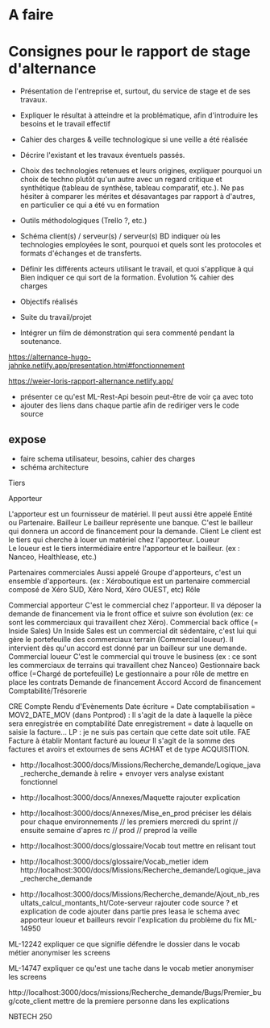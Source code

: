 # A faire

# Consignes pour le rapport de stage d'alternance

- Présentation de l'entreprise et, surtout, du service de stage et de ses travaux.

- Expliquer le résultat à atteindre et la problématique, afin d'introduire les besoins et le travail effectif
- Cahier des charges & veille technologique si une veille a été réalisée
- Décrire l'existant et les travaux éventuels passés.

- Choix des technologies retenues et leurs origines, expliquer pourquoi un choix de techno plutôt qu'un autre avec un regard critique et synthétique (tableau de synthèse, tableau comparatif, etc.). Ne pas hésiter à comparer les mérites et désavantages par rapport à d'autres, en particulier ce qui a été vu en formation
- Outils méthodologiques (Trello ?, etc.)

- Schéma client(s) / serveur(s) / serveur(s) BD indiquer où les technologies employées le sont, pourquoi et quels sont les protocoles et formats d'échanges et de transferts.
- Définir les différents acteurs utilisant le travail, et quoi s'applique à qui
Bien indiquer ce qui sort de la formation.
Évolution % cahier des charges
- Objectifs réalisés
- Suite du travail/projet
- Intégrer un film de démonstration qui sera commenté pendant la soutenance.

https://alternance-hugo-jahnke.netlify.app/presentation.html#fonctionnement


https://weier-loris-rapport-alternance.netlify.app/

- présenter ce qu'est ML-Rest-Api besoin peut-être de voir ça avec toto
- ajouter des liens dans chaque partie afin de rediriger vers le code source


## expose

- faire schema utilisateur, besoins, cahier des charges
- schéma architecture

Tiers



Apporteur

L'apporteur est un fournisseur de matériel. Il peut aussi être appelé Entité ou Partenaire.
Bailleur	Le bailleur représente une banque. C'est le bailleur qui donnera un accord de financement pour la demande.
Client	Le client est le tiers qui cherche à louer un matériel chez l'apporteur.
Loueur	
Le loueur est le tiers intermédiaire entre l'apporteur et le bailleur.
(ex : Nanceo, Healthlease, etc.)

Partenaires commerciales 	Aussi appelé Groupe d'apporteurs, c'est un ensemble d'apporteurs.
(ex : Xéroboutique est un partenaire commercial composé de Xéro SUD, Xéro Nord, Xéro OUEST, etc)
Rôle


Commercial apporteur	C'est le commercial chez l'apporteur. Il va déposer la demande de financement via le front office et suivre son évolution
(ex: ce sont les commerciaux qui travaillent chez Xéro).
Commercial back office (= Inside Sales)	Un Inside Sales est un commercial dit sédentaire, c'est lui qui gère le portefeuille des commerciaux terrain (Commercial loueur).
Il intervient dès qu'un accord est donné par un bailleur sur une demande.
Commercial loueur	C'est le commercial qui trouve le business
(ex : ce sont les commerciaux de terrains qui travaillent chez Nanceo)
Gestionnaire back office (=Chargé de portefeuille)	Le gestionnaire a pour rôle de mettre en place les contrats
Demande de financement	Accord	Accord de financement
Comptabilité/Trésorerie

CRE	Compte Rendu d'Evènements
Date écriture	= Date comptabilisation = MOV2_DATE_MOV (dans Pontprod) : Il s'agit de la date à laquelle la pièce sera enregistrée en comptabilité
Date enregistrement	= date à laquelle on saisie la facture... LP : je ne suis pas certain que cette date soit utile.
FAE	Facture à établir
Montant facturé au loueur Il s'agit de la somme des factures et avoirs et extournes de sens ACHAT et de type ACQUISITION.


- http://localhost:3000/docs/Missions/Recherche_demande/Logique_java_recherche_demande à relire + envoyer vers analyse existant fonctionnel

- http://localhost:3000/docs/Annexes/Maquette rajouter explication

- http://localhost:3000/docs/Annexes/Mise_en_prod préciser les délais pour chaque environnements // les premiers mercredi du sprint // ensuite semaine d'apres rc // prod // preprod la veille

- http://localhost:3000/docs/glossaire/Vocab tout mettre en relisant tout

- http://localhost:3000/docs/glossaire/Vocab_metier idem
http://localhost:3000/docs/Missions/Recherche_demande/Logique_java_recherche_demande

- http://localhost:3000/docs/Missions/Recherche_demande/Ajout_nb_resultats_calcul_montants_ht/Cote-serveur rajouter code source ? et explication de code
ajouter dans partie pres leasa le schema avec apporteur loueur et bailleurs
revoir l'explication du problème du fix ML-14950

ML-12242 expliquer ce que signifie défendre le dossier dans le vocab métier  anonymiser les screens

ML-14747 expliquer ce qu'est une tache dans le vocab metier anonymiser les screens

http://localhost:3000/docs/missions/Recherche_demande/Bugs/Premier_bug/cote_client mettre de la premiere personne dans les explications 


NBTECH 250